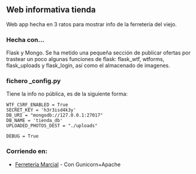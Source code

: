 ## Web informativa tienda

Web app hecha en 3 ratos para mostrar info de la ferretería del viejo.

### Hecha con...

Flask y Mongo. Se ha metido una pequeña sección de publicar ofertas por trastear un poco algunas funciones de flask:
flask_wtf, wtforms, flask_uploads y flask_login, así como el almacenado de imagenes.

### fichero _config.py

Tiene la info no pública, es de la siguiente forma:

```
WTF_CSRF_ENABLED = True
SECRET_KEY = 'h3r3isd4k3y'
DB_URI = "mongodb://127.0.0.1:27017"
DB_NAME = 'tienda_db'
UPLOADED_PHOTOS_DEST = "./uploads"

DEBUG = True
```

### Corriendo en:
* [Ferretería Marcial](http://ferreteriamarcial.uborzz.es) - Con Gunicorn+Apache